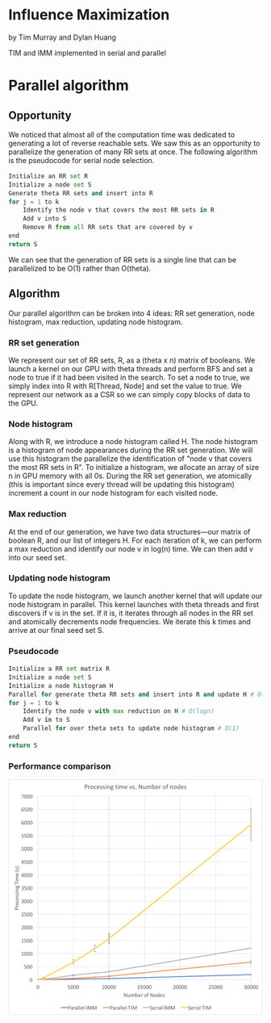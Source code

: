 # Influence Maximization
by Tim Murray and Dylan Huang

TIM and IMM implemented in serial and parallel

# Parallel algorithm
## Opportunity
We noticed that almost all of the computation time was dedicated to generating
a lot of reverse reachable sets. We saw this as an opportunity to parallelize
the generation of many RR sets at once. The following algorithm is the
pseudocode for serial node selection. 

```python
Initialize an RR set R
Initialize a node set S
Generate theta RR sets and insert into R
for j = 1 to k
    Identify the node v that covers the most RR sets in R
    Add v into S
    Remove R from all RR sets that are covered by v
end
return S
```

We can see that the generation of RR sets is a single line that can be
parallelized to be O(1) rather than O(theta).

## Algorithm
Our parallel algorithm can be broken into 4 ideas: RR set generation,
node histogram, max reduction, updating node histogram.

### RR set generation
We represent our set of RR sets, R, as a (theta x n) matrix of booleans. We
launch a kernel on our GPU with theta threads and perform BFS and set a node to
true if it had been visited in the search. To set a node to true, we simply
index into R with R[Thread, Node] and set the value to true. We represent our
network as a CSR so we can simply copy blocks of data to the GPU.

### Node histogram
Along with R, we introduce a node histogram called H. The node histogram is a
histogram of node appearances during the RR set generation. We will use this
histogram the parallelize the identification of "node v that covers the most RR
sets in R". To initialize a histogram, we allocate an array of size n in GPU
memory with all 0s. During the RR set generation, we atomically (this is
important since every thread will be updating this histogram) increment a count
in our node histogram for each visited node.

### Max reduction
At the end of our generation, we have two data
structures—our matrix of boolean R, and our list of integers H. For each
iteration of k, we can perform a max reduction and identify our node v in log(n)
time. We can then add v into our seed set.

### Updating node histogram
To update the node histogram, we launch another kernel that will update our node
histogram in parallel. This kernel launches with theta threads and first
discovers if v is in the set.  If it is, it iterates through all nodes in the RR
set and atomically decrements node frequencies. We iterate this k times and
arrive at our final seed set S.

### Pseudocode
```python
Initialize a RR set matrix R
Initialize a node set S
Initialize a node histogram H
Parallel for generate theta RR sets and insert into R and update H # O(1)
for j = 1 to k
    Identify the node v with max reduction on H # O(logn)
    Add v in to S
    Parallel for over theta sets to update node histogram # O(1)
end
return S
```

### Performance comparison
![performance](/analysis/final/performance.png)
